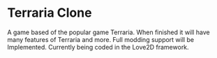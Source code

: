 Terraria Clone
==============

A game based of the popular game Terraria.
When finished it will have many features of Terraria and more.
Full modding support will be Implemented.
Currently being coded in the Love2D framework.
